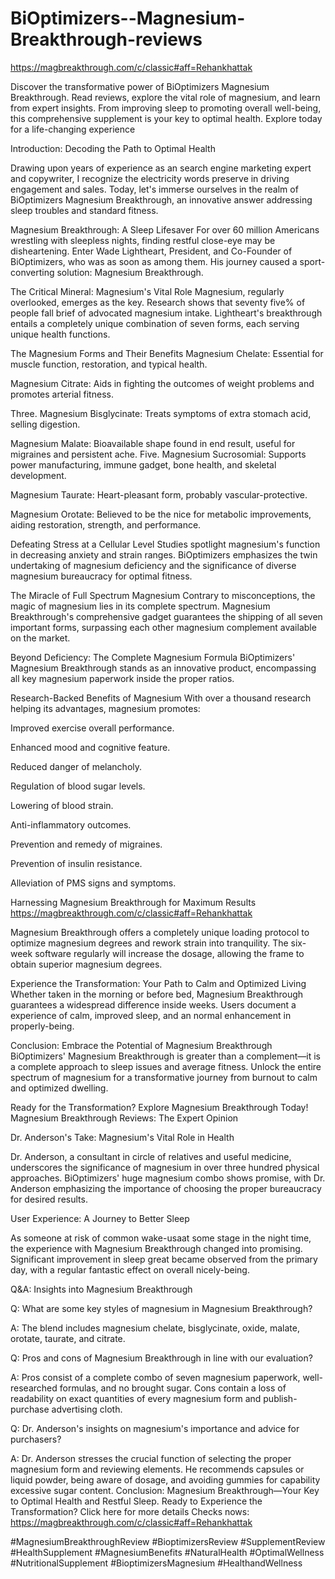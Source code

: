 # BiOptimizers--Magnesium-Breakthrough-reviews
https://magbreakthrough.com/c/classic#aff=Rehankhattak

Discover the transformative power of BiOptimizers Magnesium Breakthrough. Read reviews, explore the vital role of magnesium, and learn from expert insights. From improving sleep to promoting overall well-being, this comprehensive supplement is your key to optimal health. Explore today for a life-changing experience

Introduction: Decoding the Path to Optimal Health

Drawing upon years of experience as an search engine marketing expert and copywriter, I recognize the electricity words preserve in driving engagement and sales. Today, let's immerse ourselves in the realm of BiOptimizers Magnesium Breakthrough, an innovative answer addressing sleep troubles and standard fitness.

Magnesium Breakthrough: A Sleep Lifesaver
For over 60 million Americans wrestling with sleepless nights, finding restful close-eye may be disheartening. Enter Wade Lightheart, President, and Co-Founder of BiOptimizers, who was as soon as among them. His journey caused a sport-converting solution: Magnesium Breakthrough.

The Critical Mineral: Magnesium's Vital Role
Magnesium, regularly overlooked, emerges as the key. Research shows that seventy five% of people fall brief of advocated magnesium intake. Lightheart's breakthrough entails a completely unique combination of seven forms, each serving unique health functions.

The Magnesium Forms and Their Benefits
Magnesium Chelate: Essential for muscle function, restoration, and typical health.

Magnesium Citrate: Aids in fighting the outcomes of weight problems and promotes arterial fitness.

Three. Magnesium Bisglycinate: Treats symptoms of extra stomach acid, selling digestion.

Magnesium Malate: Bioavailable shape found in end result, useful for migraines and persistent ache.
Five. Magnesium Sucrosomial: Supports power manufacturing, immune gadget, bone health, and skeletal development.


Magnesium Taurate: Heart-pleasant form, probably vascular-protective.

Magnesium Orotate: Believed to be the nice for metabolic improvements, aiding restoration, strength, and performance.

Defeating Stress at a Cellular Level
Studies spotlight magnesium's function in decreasing anxiety and strain ranges. BiOptimizers emphasizes the twin undertaking of magnesium deficiency and the significance of diverse magnesium bureaucracy for optimal fitness.

The Miracle of Full Spectrum Magnesium
Contrary to misconceptions, the magic of magnesium lies in its complete spectrum. Magnesium Breakthrough's comprehensive gadget guarantees the shipping of all seven important forms, surpassing each other magnesium complement available on the market.

Beyond Deficiency: The Complete Magnesium Formula
BiOptimizers' Magnesium Breakthrough stands as an innovative product, encompassing all key magnesium paperwork inside the proper ratios.

Research-Backed Benefits of Magnesium
With over a thousand research helping its advantages, magnesium promotes:

Improved exercise overall performance.

Enhanced mood and cognitive feature.

Reduced danger of melancholy.

Regulation of blood sugar levels.

Lowering of blood strain.

Anti-inflammatory outcomes.

Prevention and remedy of migraines.

Prevention of insulin resistance.

Alleviation of PMS signs and symptoms.

Harnessing Magnesium Breakthrough for Maximum Results
https://magbreakthrough.com/c/classic#aff=Rehankhattak

Magnesium Breakthrough offers a completely unique loading protocol to optimize magnesium degrees and rework strain into tranquility. The six-week software regularly will increase the dosage, allowing the frame to obtain superior magnesium degrees.

Experience the Transformation: Your Path to Calm and Optimized Living
Whether taken in the morning or before bed, Magnesium Breakthrough guarantees a widespread difference inside weeks. Users document a experience of calm, improved sleep, and an normal enhancement in properly-being.

Conclusion: Embrace the Potential of Magnesium Breakthrough
BiOptimizers' Magnesium Breakthrough is greater than a complement—it is a complete approach to sleep issues and average fitness. Unlock the entire spectrum of magnesium for a transformative journey from burnout to calm and optimized dwelling.

Ready for the Transformation? Explore Magnesium Breakthrough Today!
Magnesium Breakthrough Reviews: The Expert Opinion

Dr. Anderson's Take: Magnesium's Vital Role in Health

Dr. Anderson, a consultant in circle of relatives and useful medicine, underscores the significance of magnesium in over three hundred physical approaches. BiOptimizers' huge magnesium combo shows promise, with Dr. Anderson emphasizing the importance of choosing the proper bureaucracy for desired results.

User Experience: A Journey to Better Sleep

As someone at risk of common wake-usaat some stage in the night time, the experience with Magnesium Breakthrough changed into promising. Significant improvement in sleep great became observed from the primary day, with a regular fantastic effect on overall nicely-being.

Q&A: Insights into Magnesium Breakthrough

Q: What are some key styles of magnesium in Magnesium Breakthrough?

A: The blend includes magnesium chelate, bisglycinate, oxide, malate, orotate, taurate, and citrate.

Q: Pros and cons of Magnesium Breakthrough in line with our evaluation?

A: Pros consist of a complete combo of seven magnesium paperwork, well-researched formulas, and no brought sugar. Cons contain a loss of readability on exact quantities of every magnesium form and publish-purchase advertising cloth.

Q: Dr. Anderson's insights on magnesium's importance and advice for purchasers?

A: Dr. Anderson stresses the crucial function of selecting the proper magnesium form and reviewing elements. He recommends capsules or liquid powder, being aware of dosage, and avoiding gummies for capability excessive sugar content.
Conclusion: Magnesium Breakthrough—Your Key to Optimal Health and Restful Sleep. Ready to Experience the Transformation? Click here for more details Checks nows:
https://magbreakthrough.com/c/classic#aff=Rehankhattak


#MagnesiumBreakthroughReview #BioptimizersReview #SupplementReview #HealthSupplement #MagnesiumBenefits #NaturalHealth #OptimalWellness #NutritionalSupplement #BioptimizersMagnesium #HealthandWellness
